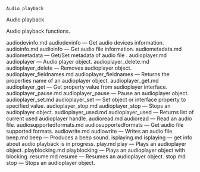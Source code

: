 

	
	Audio playback

Audio playback

Audio playback functions.


audiodevinfo.md audiodevinfo</a> &#8212; <span class = "refentry-description">Get audio devices information.
audioinfo.md audioinfo</a> &#8212; <span class = "refentry-description">Get audio file information.
audiometadata.md audiometadata</a> &#8212; <span class = "refentry-description">Get/Set metadata of audio file .
audioplayer.md audioplayer</a> &#8212; <span class = "refentry-description">Audio player object.
audioplayer_delete.md audioplayer_delete</a> &#8212; <span class = "refentry-description">Removes audioplayer object.
audioplayer_fieldnames.md audioplayer_fieldnames</a> &#8212; <span class = "refentry-description">Returns the properties name of an audioplayer object.
audioplayer_get.md audioplayer_get</a> &#8212; <span class = "refentry-description">Get property value from audioplayer interface.
audioplayer_pause.md audioplayer_pause</a> &#8212; <span class = "refentry-description">Pause an audioplayer object.
audioplayer_set.md audioplayer_set</a> &#8212; <span class = "refentry-description">Set object or interface property to specified value.
audioplayer_stop.md audioplayer_stop</a> &#8212; <span class = "refentry-description">Stops an audioplayer object.
audioplayer_used.md audioplayer_used</a> &#8212; <span class = "refentry-description">Returns list of current used audioplayer handle.
audioread.md audioread</a> &#8212; <span class = "refentry-description">Read an audio file.
audiosupportedformats.md audiosupportedformats</a> &#8212; <span class = "refentry-description">Get audio file supported formats.
audiowrite.md audiowrite</a> &#8212; <span class = "refentry-description">Writes an audio file.
beep.md beep</a> &#8212; <span class = "refentry-description">Produces a beep sound.
isplaying.md isplaying</a> &#8212; <span class = "refentry-description">get info about audio playback is in progress.
play.md play</a> &#8212; <span class = "refentry-description">Plays an audioplayer object.
playblocking.md playblocking</a> &#8212; <span class = "refentry-description">Plays an audioplayer object with blocking.
resume.md resume</a> &#8212; <span class = "refentry-description">Resumes an audioplayer object.
stop.md stop</a> &#8212; <span class = "refentry-description">Stops an audioplayer object.



